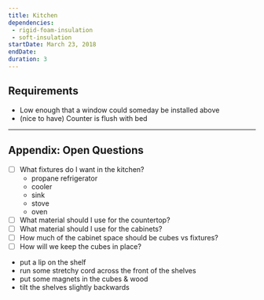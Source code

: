 ```yaml
---
title: Kitchen
dependencies:
 - rigid-foam-insulation
 - soft-insulation
startDate: March 23, 2018
endDate:
duration: 3
---
```


## Requirements

 - Low enough that a window could someday be installed above
 - (nice to have) Counter is flush with bed

---

## Appendix: Open Questions

 - [ ] What fixtures do I want in the kitchen?
    - propane refrigerator
    - cooler
    - sink
    - stove
    - oven
 - [ ] What material should I use for the countertop?
 - [ ] What material should I use for the cabinets?
 - [ ] How much of the cabinet space should be cubes vs fixtures?
 - [ ] How will we keep the cubes in place?
  - put a lip on the shelf
   - run some stretchy cord across the front of the shelves
   - put some magnets in the cubes & wood
   - tilt the shelves slightly backwards
